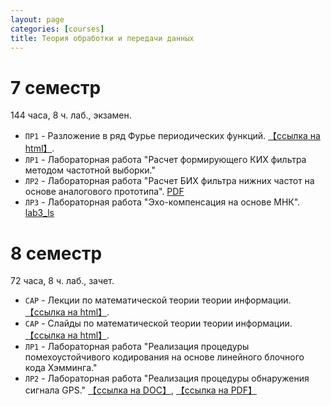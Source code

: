 ```yaml
---
layout: page
categories: [courses]
title: Теория обработки и передачи данных
---
```


# 7 семестр 
144 часа, 8 ч. лаб., экзамен.
 * `ПР1` - Разложение в ряд Фурье периодических функций. [【ссылка на html】](dsp_practice_2).
 * `ЛР1` - Лабораторная работа "Расчет формирующего КИХ фильтра методом частотной выборки."
 * `ЛР2` - Лабораторная работа "Расчет БИХ фильтра нижних частот на основе аналогового прототипа". [PDF](https://github.com/estel1/it6/blob/master/course_materials_umk/LAB_IIR/dsp_lab2.pdf)
 * `ЛР3` - Лабораторная работа "Эхо-компенсация на основе МНК". [lab3_ls](lab3_ls)

# 8 семестр 
72 часа, 8 ч. лаб., зачет.
 * `CAP` - Лекции по математической теории теории информации. [【ссылка на html】](topd_lect_stub).
 * `CAP` - Слайды по математической теории теории информации. [【ссылка на html】](topd_slides_stub).
 * `ЛР1` - Лабораторная работа "Реализация процедуры помехоустойчивого кодирования на основе линейного блочного кода Хэмминга."
 * `ЛР2` - Лабораторная работа "Реализация процедуры обнаружения сигнала GPS." [【ссылка на DOC】](https://github.com/estel1/it6/blob/master/course_materials_umk/lab1_topd.docx?raw=true), [【ссылка на PDF】](https://github.com/estel1/it6/blob/master/course_materials_umk/lab1_topd.pdf)

